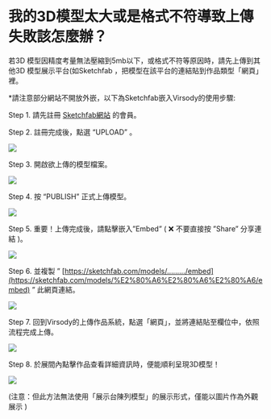 # 我的3D模型太大或是格式不符導致上傳失敗該怎麼辦？

若3D 模型因精度考量無法壓縮到5mb以下，或格式不符等原因時，請先上傳到其他3D 模型展示平台(如Sketchfab ，把模型在該平台的連結貼到作品類型「網頁」裡。

&#x20;\*請注意部分網站不開放外嵌，以下為Sketchfab嵌入Virsody的使用步驟:



Step 1. 請先註冊 [Sketchfab網站](https://sketchfab.com/feed) 的會員。

Step 2. 註冊完成後，點選 “UPLOAD” 。

![](../../../.gitbook/assets/截圖\_2022-05-20\_下午4.26.30.png)

Step 3. 開啟欲上傳的模型檔案。

![](../../../.gitbook/assets/截圖\_2022-05-20\_下午4.30.19.png)

Step 4. 按 “PUBLISH” 正式上傳模型。

![](../../../.gitbook/assets/截圖\_2022-05-20\_下午4.33.03.png)

Step 5. 重要！上傳完成後，請點擊嵌入”Embed” ( ❌ 不要直接按 ”Share” 分享連結 )。

![](../../../.gitbook/assets/截圖\_2022-05-20\_下午4.35.49.png)

Step 6. 並複製 ” [https://sketchfab.com/models/………/embed](https://sketchfab.com/models/%E2%80%A6%E2%80%A6%E2%80%A6/embed) ” 此網頁連結。

![](../../../.gitbook/assets/截圖\_2022-05-20\_下午4.50.49.png)

Step 7. 回到Virsody的上傳作品系統，點選「網頁」，並將連結貼至欄位中，依照流程完成上傳。

![](../../../.gitbook/assets/截圖\_2022-05-20\_下午6.32.38.png)

Step 8. 於展間內點擊作品查看詳細資訊時，便能順利呈現3D模型！

![](../../../.gitbook/assets/截圖\_2022-05-20\_下午4.59.54.png)

(注意：但此方法無法使用「展示台陳列模型」的展示形式，僅能以圖片作為外觀展示 )










